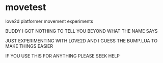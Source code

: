 # movetest
love2d platformer movement experiments

BUDDY I GOT NOTHING TO TELL YOU BEYOND WHAT THE NAME SAYS

JUST EXPERIMENTING WITH LOVE2D AND I GUESS THE BUMP.LUA TO MAKE THINGS EASIER

IF YOU USE THIS FOR ANYTHING PLEASE SEEK HELP
